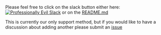 Please feel free to click on the slack button either here:  [![Professionally Evil Slack](https://img.shields.io/badge/chat-ProfessionallyEvil-%238c0000.svg?logo=slack)](https://professionallyevil.slack.com/messages/c4)  or on the [README.md](/README.md)

This is currently our only support method, but if you would like to have a discussion about adding another please submit an [issue](https://github.com/ProfessionallyEvil/C4/issues)